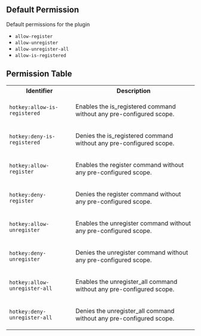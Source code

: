 ## Default Permission

Default permissions for the plugin

- `allow-register`
- `allow-unregister`
- `allow-unregister-all`
- `allow-is-registered`

## Permission Table

<table>
<tr>
<th>Identifier</th>
<th>Description</th>
</tr>


<tr>
<td>

`hotkey:allow-is-registered`

</td>
<td>

Enables the is_registered command without any pre-configured scope.

</td>
</tr>

<tr>
<td>

`hotkey:deny-is-registered`

</td>
<td>

Denies the is_registered command without any pre-configured scope.

</td>
</tr>

<tr>
<td>

`hotkey:allow-register`

</td>
<td>

Enables the register command without any pre-configured scope.

</td>
</tr>

<tr>
<td>

`hotkey:deny-register`

</td>
<td>

Denies the register command without any pre-configured scope.

</td>
</tr>

<tr>
<td>

`hotkey:allow-unregister`

</td>
<td>

Enables the unregister command without any pre-configured scope.

</td>
</tr>

<tr>
<td>

`hotkey:deny-unregister`

</td>
<td>

Denies the unregister command without any pre-configured scope.

</td>
</tr>

<tr>
<td>

`hotkey:allow-unregister-all`

</td>
<td>

Enables the unregister_all command without any pre-configured scope.

</td>
</tr>

<tr>
<td>

`hotkey:deny-unregister-all`

</td>
<td>

Denies the unregister_all command without any pre-configured scope.

</td>
</tr>
</table>

